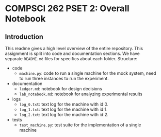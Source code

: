 # COMPSCI 262 PSET 2: Overall Notebook

## Introduction
This readme gives a high level overview of the entire repository. This assignment is split into code and documentation sections. We have separate ```README.md``` files for specifics about each folder. Structure:
- code
    - ```machine.py```: code to run a single machine for the mock system, need to run three instances to run the experiment.
- documentation
    - ```ledger.md```: notebook for design decisions
    - ```lab_notebook.md```: notebook for analyzing experimental results
- logs
    - ```log_0.txt```: text log for the machine with id 0.
    - ```log_1.txt```: text log for the machine with id 1.
    - ```log_2.txt```: text log for the machine with id 2.
- tests
    - ```test_machine.py```: test suite for the implementation of a single machine